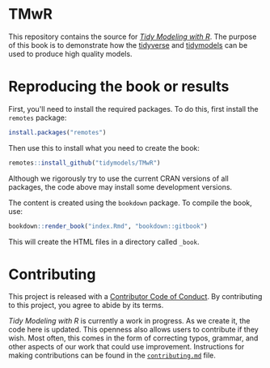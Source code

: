 # TMwR





This repository contains the source for [_Tidy Modeling with R_](https://tmwr.org). The purpose of this book is to demonstrate how the [tidyverse](https://www.tidyverse.org/) and [tidymodels](https://www.tidymodels.org/) can be used to produce high quality models.

# Reproducing the book or results

First, you'll need to install the required packages. To do this, first install the `remotes` package:

``` r
install.packages("remotes")
```

Then use this to install what you need to create the book: 

``` r
remotes::install_github("tidymodels/TMwR")
```

Although we rigorously try to use the current CRAN versions of all packages, the code above may install some development versions. 

The content is created using the `bookdown` package. To compile the book, use:

```r
bookdown::render_book("index.Rmd", "bookdown::gitbook")
```

This will create the HTML files in a directory called `_book`. 


# Contributing

This project is released with a [Contributor Code of Conduct](https://contributor-covenant.org/version/2/0/CODE_OF_CONDUCT.html). By contributing to this project, you agree to abide by its terms.

_Tidy Modeling with R_ is currently a work in progress. As we create it, the code here is updated. This openness also allows users to contribute if they wish. Most often, this comes in the form of correcting typos, grammar, and other aspects of our work that could use improvement. Instructions for making contributions can be found in the [`contributing.md`](https://github.com/tidymodels/TMwR/blob/master/contributing.md) file.

